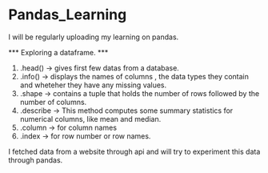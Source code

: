 # Pandas_Learning
I will be regularly uploading my learning on pandas.

***  Exploring a dataframe. ***
1.  .head() -> gives first few datas from a database.
2. .info()  -> displays the names of columns , the  data types they contain and wheteher they have any missing values.
3. .shape   -> contains a tuple that holds the number of rows followed by the number of columns.
4. .describe -> This method computes some summary statistics for numerical columns, like mean and median.
5. .column -> for column names
6. .index -> for row number or row names.

I fetched data from a website through api and will try to experiment this data through pandas.

